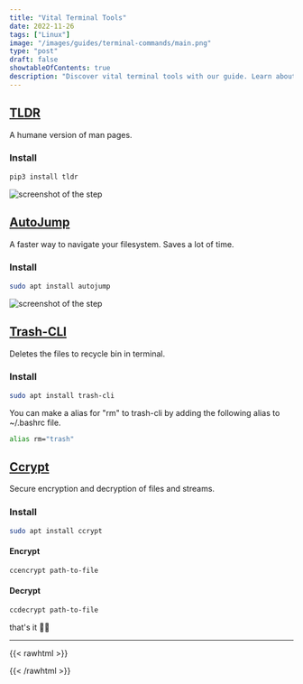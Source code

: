 ```yaml
---
title: "Vital Terminal Tools"
date: 2022-11-26
tags: ["Linux"]
image: "/images/guides/terminal-commands/main.png"
type: "post"
draft: false
showtableOfContents: true
description: "Discover vital terminal tools with our guide. Learn about essential command-line utilities to improve productivity and efficiency"
---
```


## [TLDR](https://github.com/tldr-pages/tldr)
A humane version of man pages. 

### Install 
```bash
pip3 install tldr
```

![screenshot of the step](/images/guides/terminal-commands/1.png)

## [AutoJump](https://github.com/wting/autojump)

A faster way to navigate your filesystem. Saves a lot of time.

### Install 

```bash
sudo apt install autojump
```

![screenshot of the step](/images/guides/terminal-commands/2.png)

## [Trash-CLI](https://github.com/andreafrancia/trash-cli)

Deletes the files to recycle bin in terminal. 

### Install
```bash
sudo apt install trash-cli
```

You can make a alias for "rm" to trash-cli by adding the following alias to ~/.bashrc file.

```bash
alias rm="trash" 
```
## [Ccrypt](https://github.com/wvangeit/ccrypt)

Secure encryption and decryption of files and streams.

### Install 
```bash
sudo apt install ccrypt
```

#### Encrypt

```bash
ccencrypt path-to-file
```

#### Decrypt
```bash
ccdecrypt path-to-file
```

that's it ✌🏽

-------------------------------------------------------------

{{< rawhtml >}} 
 
{{< /rawhtml >}}
